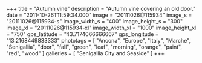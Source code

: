 +++
title = "Autumn vine"
description = "Autumn vine covering an old door."
date = "2011-10-26T11:59:34.000"
image = "20111026@115934"
image_s = "20111026@115934-s"
image_width_s = "400"
image_height_s = "300"
image_xl = "20111026@115934-xl"
image_width_xl = "1000"
image_height_xl = "750"
gps_latitude = "43.7174066666667"
gps_longitude = "13.2168449833333"
phototags = [ "Ancona", "Europe", "Italy", "Marche", "Senigallia", "door", "fall", "green", "leaf", "morning", "orange", "paint", "red", "wood" ]
galleries = [ "Senigallia City and Seaside" ]
+++
